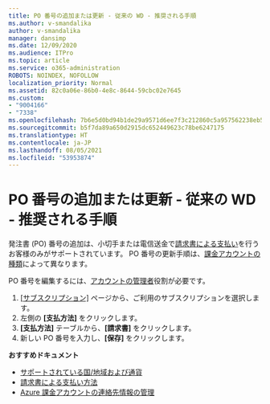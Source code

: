 ```yaml
---
title: PO 番号の追加または更新 - 従来の WD - 推奨される手順
ms.author: v-smandalika
author: v-smandalika
manager: dansimp
ms.date: 12/09/2020
ms.audience: ITPro
ms.topic: article
ms.service: o365-administration
ROBOTS: NOINDEX, NOFOLLOW
localization_priority: Normal
ms.assetid: 82c0a06e-86b0-4e8c-8644-59cbc02e7645
ms.custom:
- "9004166"
- "7338"
ms.openlocfilehash: 7b6e5d0bd94b1de29a9571d6ee7f3c212860c5a957562238eb5f5214ec676e87
ms.sourcegitcommit: b5f7da89a650d2915dc652449623c78be6247175
ms.translationtype: HT
ms.contentlocale: ja-JP
ms.lasthandoff: 08/05/2021
ms.locfileid: "53953874"
---
```

# <a name="add-or-update-po-number---legacy-wd---recommended-steps"></a>PO 番号の追加または更新 - 従来の WD - 推奨される手順

発注書 (PO) 番号の追加は、小切手または電信送金で[請求書による支払い](https://docs.microsoft.com/azure/cost-management-billing/manage/pay-by-invoice)を行うお客様のみがサポートされています。 PO 番号の更新手順は、[課金アカウントの種類](https://docs.microsoft.com/azure/cost-management-billing/manage/view-all-accounts)によって異なります。

PO 番号を編集するには、[アカウントの管理者](https://docs.microsoft.com/azure/role-based-access-control/rbac-and-directory-admin-roles)役割が必要です。

1. [[サブスクリプション]](https://ms.portal.azure.com/#blade/Microsoft_Azure_Billing/SubscriptionsBlade) ページから、ご利用のサブスクリプションを選択します。
2. 左側の **[支払方法]** をクリックします。
3. **[支払方法]** テーブルから、**[請求書]** をクリックします。 
4. 新しい PO 番号を入力し、**[保存]** をクリックします。

**おすすめドキュメント**

- [サポートされている国/地域および通貨](https://azure.microsoft.com/en-us/pricing/faq/) 
- [請求書による支払い方法](https://docs.microsoft.com/azure/cost-management-billing/manage/pay-by-invoice) 
- [Azure 課金アカウントの連絡先情報の管理](https://docs.microsoft.com/azure/cost-management-billing/manage/change-azure-account-profile)


